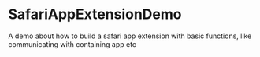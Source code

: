 # SafariAppExtensionDemo
A demo about how to build a safari app extension with basic functions, like communicating with containing app etc
